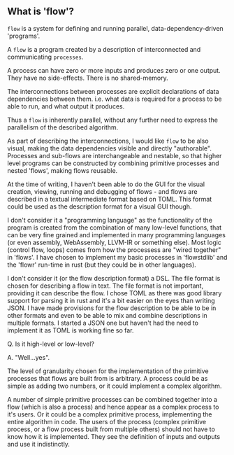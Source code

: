 ## What is 'flow'?

`flow` is a system for defining and running parallel, data-dependency-driven 'programs'.
 
A `flow` is a program created by a description of interconnected and communicating `processes`.

A process can have zero or more inputs and produces zero or one output. They have no side-effects.
There is no shared-memory.

The interconnections between processes are explicit declarations of data dependencies between them.
i.e. what data is required for a process to be able to run, and what output it produces.

Thus a `flow` is inherently parallel, without any further need to express the parallelism of the described algorithm.

As part of describing the interconnections, I would like `flow` to be also visual, making the data dependencies visible
and directly "authorable". Processes and sub-flows are interchangeable and nestable, so that higher
level programs can be constructed by combining primitive processes and nested 'flows', making flows reusable.

At the time of writing, I haven't been able to do the GUI for the visual creation, viewing, running and
debugging of flows - and flows are described in a textual intermediate format based on TOML. This format could
be used as the description format for a visual GUI though.

I don't consider it a "programming language" as the functionality of the program is created from the combination of many
low-level functions, that can be very fine grained and implemented in many programming languages (or even assembly, 
WebAssembly, LLVM-IR or something else). Most logic (control flow, loops) comes from how the processess are "wired together"
in 'flows'. I have chosen to implement my basic processes in 'flowstdlib' and the 'flowr' run-time in rust (but they could 
be in other languages).

I don't consider it (or the flow description format) a DSL. The file format is chosen for describing a flow in text.
The file format is not important, providing it can describe the flow.
I chose TOML as there was good library support for parsing it in rust and it's a bit easier on the eyes than writing
JSON. I have made provisions for the flow description to be able to be in other formats and even to be able to mix and 
combine descriptions in multiple formats. I started a JSON one but haven't had the need to implement it as 
TOML is working fine so far.

Q. Is it high-level or low-level? 

A. "Well...yes". 

The level of granularity chosen for the implementation of the primitive processes that flows are built from is arbitrary. 
A process could be as simple as adding two numbers, or it could implement a complex algorithm.

A number of simple primitive processes can be combined together into a flow (which is also a process) and hence appear
as a complex process to it's users. Or it could be a complex primitive process, implementing the entire algorithm in
code. The users of the process (complex primitive process, or a flow process built from multiple others) should not
have to know how it is implemented. They see the definition of inputs and outputs and use it indistinctly.